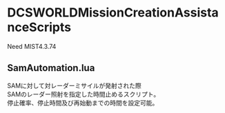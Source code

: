 # DCSWORLDMissionCreationAssistanceScripts
Need MIST4.3.74

## SamAutomation.lua
SAMに対して対レーダーミサイルが発射された際  
SAMのレーダー照射を指定した時間止めるスクリプト。  
停止確率、停止時間及び再始動までの時間を設定可能。

